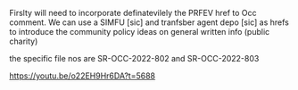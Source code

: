 Firslty will need to incorporate definatevilely the PRFEV href to Occ comment. We can use a SIMFU [sic] and tranfsber agent depo [sic] as hrefs to introduce the community policy  ideas on general written info (public charity)

the specific file nos are SR-OCC-2022-802 and SR-OCC-2022-803


https://youtu.be/o22EH9Hr6DA?t=5688

